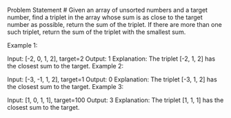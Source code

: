 Problem Statement #
Given an array of unsorted numbers and a target number, find a triplet in the array whose sum is as close to the target number as possible, return the sum of the triplet. If there are more than one such triplet, return the sum of the triplet with the smallest sum.

Example 1:

Input: [-2, 0, 1, 2], target=2
Output: 1
Explanation: The triplet [-2, 1, 2] has the closest sum to the target.
Example 2:

Input: [-3, -1, 1, 2], target=1
Output: 0
Explanation: The triplet [-3, 1, 2] has the closest sum to the target.
Example 3:

Input: [1, 0, 1, 1], target=100
Output: 3
Explanation: The triplet [1, 1, 1] has the closest sum to the target.